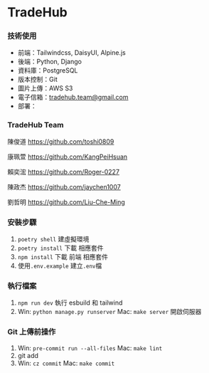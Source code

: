 # TradeHub

### 技術使用

- 前端：Tailwindcss, DaisyUI, Alpine.js
- 後端：Python, Django
- 資料庫：PostgreSQL
- 版本控制：Git
- 圖片上傳：AWS S3
- 電子信箱：tradehub.team@gmail.com
- 部署：

### TradeHub Team

陳俊道
https://github.com/toshi0809

康珮萱
https://github.com/KangPeiHsuan

賴奕浤
https://github.com/Roger-0227

陳政杰
https://github.com/jaychen1007

劉哲明
https://github.com/Liu-Che-Ming

### 安裝步驟

1. `poetry shell` 建虛擬環境
2. `poetry install` 下載 相應套件
3. `npm install` 下載 前端 相應套件
4. 使用`.env.example` 建立`.env`檔

### 執行檔案

1. `npm run dev` 執行 esbuild 和 tailwind
2. Win: `python manage.py runserver` Mac: `make server` 開啟伺服器

### Git 上傳前操作

1. Win: `pre-commit run --all-files` Mac: `make lint`
2. git add
3. Win: `cz commit` Mac: `make commit`
